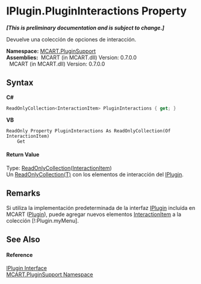 # IPlugin.PluginInteractions Property 
 _**\[This is preliminary documentation and is subject to change.\]**_

Devuelve una colección de opciones de interacción.

**Namespace:**&nbsp;<a href="4abc7841-aae2-1ecc-94fa-a3d251746bda">MCART.PluginSupport</a><br />**Assemblies:**&nbsp;&nbsp;MCART (in MCART.dll) Version: 0.7.0.0<br />&nbsp;&nbsp;MCART (in MCART.dll) Version: 0.7.0.0<br />

## Syntax

**C#**<br />
``` C#
ReadOnlyCollection<InteractionItem> PluginInteractions { get; }
```

**VB**<br />
``` VB
ReadOnly Property PluginInteractions As ReadOnlyCollection(Of InteractionItem)
	Get
```


#### Return Value
Type: <a href="http://msdn2.microsoft.com/es-es/library/ms132474" target="_blank">ReadOnlyCollection</a>(<a href="ed917822-10d2-6d76-5a74-d2ab1af39554">InteractionItem</a>)<br />Un <a href="http://msdn2.microsoft.com/es-es/library/ms132474" target="_blank">ReadOnlyCollection(T)</a> con los elementos de interacción del <a href="4ee0e2a7-cfcb-eb2f-49cb-5ac7500b7e3d">IPlugin</a>.

## Remarks
Si utiliza la implementación predeterminada de la interfaz <a href="4ee0e2a7-cfcb-eb2f-49cb-5ac7500b7e3d">IPlugin</a> incluída en MCART (<a href="a9773c1d-7ff5-ea9a-06bc-836b7335120f">Plugin</a>), puede agregar nuevos elementos <a href="ed917822-10d2-6d76-5a74-d2ab1af39554">InteractionItem</a> a la colección [!:Plugin.myMenu].

## See Also


#### Reference
<a href="4ee0e2a7-cfcb-eb2f-49cb-5ac7500b7e3d">IPlugin Interface</a><br /><a href="4abc7841-aae2-1ecc-94fa-a3d251746bda">MCART.PluginSupport Namespace</a><br />